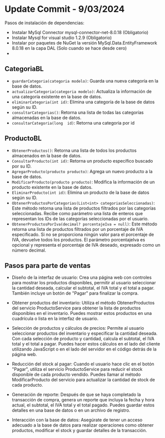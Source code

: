 # Update Commit - 9/03/2024

Pasos de instalación de dependencias:

- Instalar MySql Connector mysql-connector-net-8.0.18 (Obligatorio)
- Instalar Mysql for visual studio 1.2.9 (Obligatorio)
- Instalar por paquetes de NuGet la versión MySql.Data.EntityFramework 8.0.18 en la capa DAL (Solo cuando se hace desde cero)
- 
## CategoriaBL

- `guardarCategoria(categoria modelo)`: Guarda una nueva categoría en la base de datos.
- `actualizarCategoria(categoria modelo)`: Actualiza la información de una categoría existente en la base de datos.
- `eliminarCategoria(int id)`: Elimina una categoría de la base de datos según su ID.
- `consultarCategorias()`: Retorna una lista de todas las categorías almacenadas en la base de datos.
- `consultarCategoria(long  id)`: Retorna una categoria por id

## ProductoBL
- `ObtenerProductos()`: Retorna una lista de todos los productos almacenados en la base de datos.
- `ConsultarProducto(int id)`: Retorna un producto específico buscado por su ID.
- `AgregarProducto(producto producto)`: Agrega un nuevo producto a la base de datos.
- `ModificarProducto(producto producto)`: Modifica la información de un producto existente en la base de datos.
- `EliminarProducto(int id)`: Elimina un producto de la base de datos según su ID.
- `ObtenerProductosPorCategorias(List<int> categoriasSeleccionadas)`: Este método retorna una lista de productos filtrados por las categorías seleccionadas. Recibe como parámetro una lista de enteros que representan los IDs de las categorías seleccionadas por el usuario.
- `ObtenerProductosPorIva(decimal? porcentajeIva = null)`: Este método retorna una lista de productos filtrados por un porcentaje de IVA especificado. Si no se proporciona ningún valor para el porcentaje de IVA, devuelve todos los productos. El parámetro porcentajeIva es opcional y representa el porcentaje de IVA deseado, expresado como un número decimal.

## Pasos para parte de ventas
- Diseño de la interfaz de usuario: Crea una página web con controles para mostrar los productos disponibles, permitir al usuario seleccionar la cantidad deseada, calcular el subtotal, el IVA total y el total a pagar. También incluye un botón de "Pagar" para finalizar la compra.

- Obtener productos del inventario: Utiliza el método ObtenerProductos del servicio ProductoService para obtener la lista de productos disponibles en el inventario. Puedes mostrar estos productos en una cuadrícula o lista en la interfaz de usuario.

- Selección de productos y cálculos de precios: Permite al usuario seleccionar productos del inventario y especificar la cantidad deseada. Con cada selección de producto y cantidad, calcula el subtotal, el IVA total y el total a pagar. Puedes hacer estos cálculos en el lado del cliente utilizando JavaScript o en el lado del servidor en el código detrás de la página web.

- Reducción del stock al pagar: Cuando el usuario hace clic en el botón "Pagar", utiliza el servicio ProductoService para reducir el stock disponible de cada producto vendido. Puedes llamar al método ModificarProducto del servicio para actualizar la cantidad de stock de cada producto.

- Generación de reporte: Después de que se haya completado la transacción de compra, genera un reporte que incluya la fecha y hora actual, el subtotal, el IVA total y el total pagado. Puedes guardar estos detalles en una base de datos o en un archivo de registro.

- Interacción con la base de datos: Asegúrate de tener un acceso adecuado a la base de datos para realizar operaciones como obtener productos, modificar el stock y guardar detalles de la transacción.


